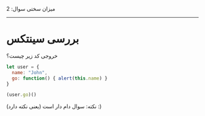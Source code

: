 میزان سختی سوال: 2

---

# بررسی سینتکس

خروجی کد زیر چیست؟


```js no-beautify
let user = {
  name: "John",
  go: function() { alert(this.name) }
}

(user.go)()
```

نکته: سوال دام دار است (یعنی نکته دارد) :)
